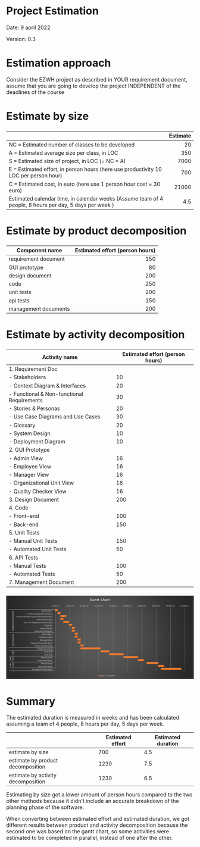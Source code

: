 # Project Estimation

Date: 9 april 2022

Version: 0.3

# Estimation approach

Consider the EZWH  project as described in YOUR requirement document, assume that you are going to develop the project INDEPENDENT of the deadlines of the course

# Estimate by size

###
|                                                                                                         | Estimate |
| ------------------------------------------------------------------------------------------------------- | --------:|
| NC =  Estimated number of classes to be developed                                                       |       20 |
| A = Estimated average size per class, in LOC                                                            |      350 |
| S = Estimated size of project, in LOC (= NC * A)                                                        |     7000 |
| E = Estimated effort, in person hours (here use productivity 10 LOC per person hour)                    |      700 |
| C = Estimated cost, in euro (here use 1 person hour cost = 30 euro)                                     |    21000 |
| Estimated calendar time, in calendar weeks (Assume team of 4 people, 8 hours per day, 5 days per week ) |      4.5 |

# Estimate by product decomposition

###
| Component name       | Estimated effort (person hours) |
| -------------------- | -------------------------------:|
| requirement document | 150 |
| GUI prototype        |  80 |
| design document      | 200 |
| code                 | 250 |
| unit tests           | 200 |
| api tests            | 150 |
| management documents | 200 |

# Estimate by activity decomposition

### 
| Activity name                              | Estimated effort (person hours) |
| ------------------------------------------ | ------------------------------- |
| 1. Requirement Doc                         |     |
| - Stakeholders                             |  10 |
| - Context Diagram & Interfaces             |  20 |
| - Functional & Non-functional Requirements |  30 |
| - Stories & Personas                       |  20 |
| - Use Case Diagrams and Use Cases          |  30 |
| - Glossary                                 |  20 |
| - System Design                            |  10 |
| - Deployment Diagram                       |  10 |
| 2. GUI Prototype                           |     |
| - Admin View                               |  16 |
| - Employee View                            |  16 |
| - Manager View                             |  16 |
| - Organizational Unit View                 |  16 |
| - Quality Checker View                     |  16 |
| 3. Design Document                         | 200 |
| 4. Code                                    |     |
| - Front-end                                | 100 |
| - Back-end                                 | 150 |
| 5. Unit Tests                              |     |
| - Manual Unit Tests                        | 150 |
| - Automated Unit Tests                     |  50 |
| 6. API Tests                               |     |
| - Manual Tests                             | 100 |
| - Automated Tests                          |  50 |
| 7. Management Document                     | 200 |

###
![](images/GanttChart.png)

# Summary

The estimated duration is measured in weeks and has been calculated assuming a team of 4 people, 8 hours per day, 5 days per week.

|                                    | Estimated effort | Estimated duration |
| ---------------------------------- | ---------------- | ------------------ |
| estimate by size                   |  700             | 4.5                |
| estimate by product decomposition  | 1230             | 7.5                |
| estimate by activity decomposition | 1230             | 6.5                |

Estimating by size got a lower amount of person hours compared to the two other methods because it didn't include an accurate breakdown of the planning phase of the software.

When converting between estimated effort and estimated duration, we got different results between product and activity decomposition because the second one was based on the gantt chart, so some activities were estimated to be completed in parallel, instead of one after the other.
